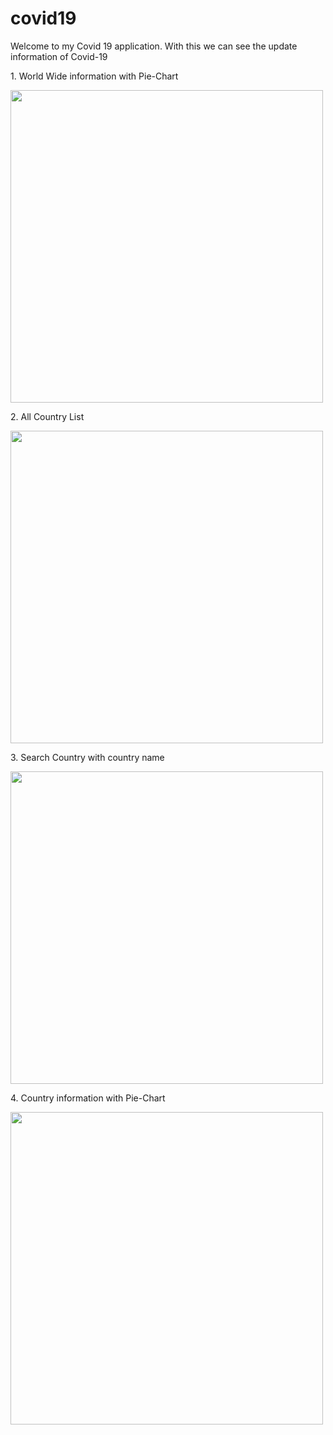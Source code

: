 # covid19
Welcome to my Covid 19 application. With this we can see the update information of Covid-19
<!DOCTYPE html>
<html>
<body>
<p> 1. World Wide information with Pie-Chart</p>
<img src="covid19/lib/assets/screenshots/worldWide.jpg" width="500"/>
<p> 2. All Country List</p>
<img src="covid19/lib/assets/screenshots/contryList.jpg" width="500"/>
<p> 3. Search Country with country name</p>
<img src="covid19/lib/assets/screenshots/search.jpg" width="500"/>
<p> 4. Country information with Pie-Chart</p>
<img src="covid19/lib/assets/screenshots/contryInfo.jpg" width="500"/>

</body>
</html>


